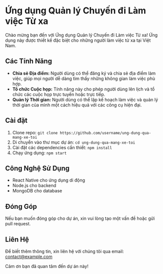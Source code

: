 # Ứng dụng Quản lý Chuyến đi Làm việc Từ xa

Chào mừng bạn đến với Ứng dụng Quản lý Chuyến đi Làm việc Từ xa! Ứng dụng này được thiết kế đặc biệt cho những người làm việc từ xa tại Việt Nam.

## Các Tính Năng
- **Chia sẻ Địa điểm:** Người dùng có thể đăng ký và chia sẻ địa điểm làm việc, giúp mọi người dễ dàng tìm thấy những không gian làm việc phù hợp.
- **Tổ chức Cuộc họp:** Tính năng này cho phép người dùng lên lịch và tổ chức các cuộc họp trực tuyến hoặc trực tiếp.
- **Quản lý Thời gian:** Người dùng có thể lập kế hoạch làm việc và quản lý thời gian của mình một cách hiệu quả với các công cụ hiện đại.

## Cài đặt
1. Clone repo: `git clone https://github.com/username/ung-dung-qua-mang-xe-toi`
2. Di chuyển vào thư mục dự án: `cd ung-dung-qua-mang-xe-toi`
3. Cài đặt các dependencies cần thiết: `npm install`
4. Chạy ứng dụng: `npm start`

## Công Nghệ Sử Dụng
- React Native cho ứng dụng di động
- Node.js cho backend
- MongoDB cho database

## Đóng Góp
Nếu bạn muốn đóng góp cho dự án, xin vui lòng tạo một vấn đề hoặc gửi pull request.

## Liên Hệ
Để biết thêm thông tin, xin liên hệ với chúng tôi qua email: contact@example.com

Cảm ơn bạn đã quan tâm đến dự án này!
